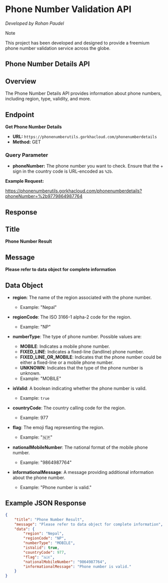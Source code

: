 # Phone Number Validation API
_Developed by Rohan Paudel_

> [!NOTE]
> This project has been developed and designed to provide a freemium phone number validation service across the globe.

## Phone Number Details API

## Overview
The Phone Number Details API provides information about phone numbers, including region, type, validity, and more.

## Endpoint

**Get Phone Number Details**

- **URL:** `https://phonenumberutils.gorkhacloud.com/phonenumberdetails`
- **Method:** GET

### Query Parameter

- **phoneNumber:** The phone number you want to check. Ensure that the + sign in the country code is URL-encoded as `%2b`.

**Example Request:**

https://phonenumberutils.gorkhacloud.com/phonenumberdetails?phoneNumber=%2b9779864987764

## Response

## Title
**Phone Number Result**

## Message
**Please refer to data object for complete information**

## Data Object

- **region**: The name of the region associated with the phone number.
  - Example: "Nepal"
  
- **regionCode**: The ISO 3166-1 alpha-2 code for the region.
  - Example: "NP"

- **numberType**: The type of phone number. Possible values are:
  - **MOBILE**: Indicates a mobile phone number.
  - **FIXED_LINE**: Indicates a fixed-line (landline) phone number.
  - **FIXED_LINE_OR_MOBILE**: Indicates that the phone number could be either a fixed-line or a mobile phone number.
  - **UNKNOWN**: Indicates that the type of the phone number is unknown.
  - Example: "MOBILE"

- **isValid**: A boolean indicating whether the phone number is valid.
  - Example: `true`

- **countryCode**: The country calling code for the region.
  - Example: 977

- **flag**: The emoji flag representing the region.
  - Example: "🇳🇵"

- **nationalMobileNumber**: The national format of the mobile phone number.
  - Example: "9864987764"

- **informationalMessage**: A message providing additional information about the phone number.
  - Example: "Phone number is valid."

## Example JSON Response

```json
{
    "title": "Phone Number Result",
    "message": "Please refer to data object for complete information",
    "data": {
        "region": "Nepal",
        "regionCode": "NP",
        "numberType": "MOBILE",
        "isValid": true,
        "countryCode": 977,
        "flag": "🇳🇵",
        "nationalMobileNumber": "9864987764",
        "informationalMessage": "Phone number is valid."
    }
}
